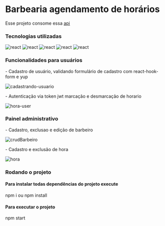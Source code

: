 # Barbearia agendamento de horários

<p>Esse projeto consome essa <a href='https://github.com/Lucasss-laurentino/barbearia-api'>api</a>

### Tecnologias utilizadas

<div>
  <img alt='react' src='https://img.shields.io/badge/React-20232A?style=for-the-badge&logo=react&logoColor=61DAFB' />
  <img alt='react' src='https://img.shields.io/badge/TypeScript-007ACC?style=for-the-badge&logo=typescript&logoColor=white' />
  <img alt='react' src='https://img.shields.io/badge/Bootstrap-563D7C?style=for-the-badge&logo=bootstrap&logoColor=white' />
  <img alt='react' src='https://img.shields.io/badge/HTML-239120?style=for-the-badge&logo=html5&logoColor=white' />
  <img alt='react' src='https://img.shields.io/badge/CSS-239120?&style=for-the-badge&logo=css3&logoColor=white' />
</div>

### Funcionalidades para usuários

<p>
  - Cadastro de usuário, validando formulário de cadastro com react-hook-form e yup
</p>

![cadastrando-usuario](https://user-images.githubusercontent.com/96303722/205068642-8ffd5b61-18b6-4b37-9738-7ca155819d9d.gif)


<p>- Autenticação via token jwt marcação e desmarcação de horario</p>

![hora-user](https://user-images.githubusercontent.com/96303722/205087092-a52acecb-1dc9-49ac-b857-d2f1195e6cc8.gif)

### Painel administrativo

<p>- Cadastro, exclusao e edição de barbeiro</p>

![crudBarbeiro](https://user-images.githubusercontent.com/96303722/205078964-437041b0-369d-458d-8718-79ac870be979.gif)

<p>- Cadastro e exclusão de hora</p>

![hora](https://user-images.githubusercontent.com/96303722/205080780-aeaa246d-e96a-4546-ad90-b3419bf0d0b3.gif)

### Rodando o projeto

#### Para instalar todas dependências do projeto execute
<p>npm i ou npm install</p>

#### Para executar o projeto
<p>npm start</p>
